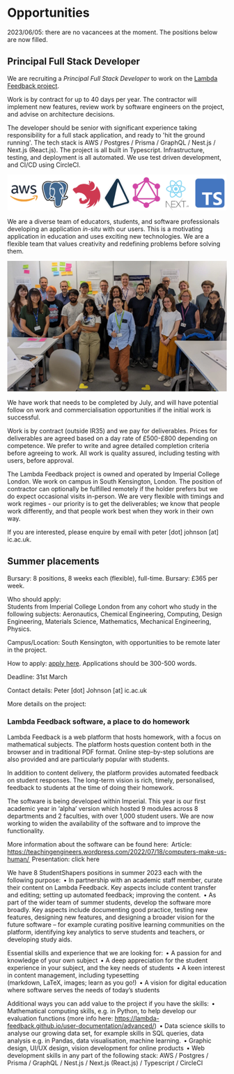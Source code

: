 # Opportunities

2023/06/05: there are no vacancees at the moment. The positions below are now filled.

## Principal Full Stack Developer

We are recruiting a _Principal Full Stack Developer_ to work on the [Lambda Feedback project](https://teachingengineers.wordpress.com/2022/07/18/computers-make-us-human/).

Work is by contract for up to 40 days per year. The contractor will implement new features, review work by software engineers on the project, and advise on architecture decisions.

The developer should be senior with significant experience taking responsibility for a full stack application, and ready to 'hit the ground running'. The tech stack is AWS / Postgres / Prisma / GraphQL / Nest.js / Next.js (React.js). The project is all built in Typescript. Infrastructure, testing, and deployment is all automated. We use test driven development, and CI/CD using CircleCI.

![Logos of the tech stack](assets/logos2.png)

We are a diverse team of educators, students, and software professionals developing an application _in-situ_ with our users. This is a motivating application in education and uses exciting new technologies. We are a flexible team that values creativity and redefining problems before solving them.

![Photo of the team](assets/team.webp)

We have work that needs to be completed by July, and will have potential follow on work and commercialisation opportunities if the initial work is successful.

Work is by contract (outside IR35) and we pay for deliverables. Prices for deliverables are agreed based on a day rate of £500-£800 depending on competence. We prefer to write and agree detailed completion criteria before agreeing to work. All work is quality assured, including testing with users, before approval.

The Lambda Feedback project is owned and operated by Imperial College London. We work on campus in South Kensington, London. The position of contractor can optionally be fulfilled remotely if the holder prefers but we do expect occasional visits in-person. We are very flexible with timings and work regimes - our priority is to get the deliverables; we know that people work differently, and that people work best when they work in their own way.

If you are interested, please enquire by email with peter [dot] johnson [at] ic.ac.uk.

## Summer placements

Bursary: 8 positions, 8 weeks each (flexible), full-time. Bursary: £365 per week.

Who should apply:  
Students from Imperial College London from any cohort who study in the following subjects: Aeronautics, Chemical Engineering, Computing, Design Engineering, Materials Science, Mathematics, Mechanical Engineering, Physics.

Campus/Location: South Kensington, with opportunities to be remote later in the project.

How to apply: [apply here](https://forms.office.com/r/MYJNST1uEJ). Applications should be 300-500 words.

Deadline: 31st March

Contact details: Peter [dot] Johnson [at] ic.ac.uk

More details on the project:

### Lambda Feedback software, a place to do homework

Lambda Feedback is a web platform that hosts homework, with a focus on mathematical subjects. The platform hosts question content both in the browser and in traditional PDF format. Online step-by-step solutions are also provided and are particularly popular with students.

In addition to content delivery, the platform provides automated feedback on student responses. The long-term vision is rich, timely, personalised, feedback to students at the time of doing their homework.

The software is being developed within Imperial. This year is our first academic year in ‘alpha’ version which hosted 9 modules across 8 departments and 2 faculties, with over 1,000 student users. We are now working to widen the availability of the software and to improve the functionality.

More information about the software can be found here: 
Article: https://teachingengineers.wordpress.com/2022/07/18/computers-make-us-human/ 
Presentation: click here

We have 8 StudentShapers positions in summer 2023 each with the following purpose: 
• In partnership with an academic staff member, curate their content on Lambda Feedback. Key aspects include content transfer and editing; setting up automated feedback; improving the content. 
• As part of the wider team of summer students, develop the software more broadly. Key aspects include documenting good practice, testing new features, designing new features, and designing a broader vision for the future software – for example curating positive learning communities on the platform, identifying key analytics to serve students and teachers, or developing study aids.

Essential skills and experience that we are looking for: 
• A passion for and knowledge of your own subject 
• A deep appreciation for the student experience in your subject, and the key needs of students 
• A keen interest in content management, including typesetting  
 (markdown, LaTeX, images; learn as you go!) 
• A vision for digital education where software serves the needs of today’s students

Additional ways you can add value to the project if you have the skills: 
• Mathematical computing skills, e.g. in Python, to help develop our evaluation functions (more info here: https://lambda-feedback.github.io/user-documentation/advanced/) 
• Data science skills to analyse our growing data set, for example skills in SQL queries, data analysis e.g. in Pandas, data visualisation, machine learning. 
• Graphic design, UI/UX design, vision development for online products 
• Web development skills in any part of the following stack: AWS / Postgres / Prisma / GraphQL / Nest.js / Next.js (React.js) / Typescript / CircleCI
